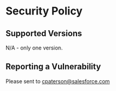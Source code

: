 # Security Policy

## Supported Versions

N/A - only one version.

## Reporting a Vulnerability

Please sent to cpaterson@salesforce.com
